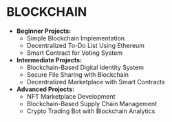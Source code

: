 # BLOCKCHAIN

- **Beginner Projects:**
    - Simple Blockchain Implementation
    - Decentralized To-Do List Using Ethereum
    - Smart Contract for Voting System
- **Intermediate Projects:**
    - Blockchain-Based Digital Identity System
    - Secure File Sharing with Blockchain
    - Decentralized Marketplace with Smart Contracts
- **Advanced Projects:**
    - NFT Marketplace Development
    - Blockchain-Based Supply Chain Management
    - Crypto Trading Bot with Blockchain Analytics